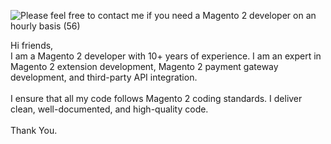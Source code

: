 ![Please feel free to contact me if you need a Magento 2 developer on an hourly basis (56)](https://github.com/user-attachments/assets/c93fede4-8a8c-4d05-854e-2d37909fabb4)

Hi friends,<br>
I am a Magento 2 developer with 10+ years of experience. I am an expert in Magento 2 extension development, Magento 2 payment gateway development, and third-party API integration.<br> <br>I ensure that all my code follows Magento 2 coding standards. I deliver clean, well-documented, and high-quality code.<br><br>
Thank You.


